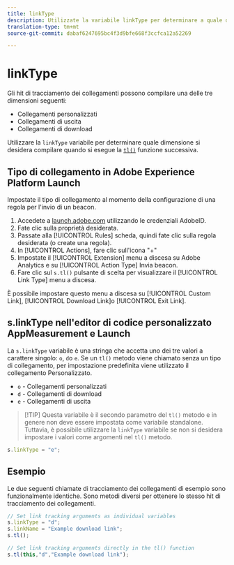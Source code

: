```yaml
---
title: linkType
description: Utilizzate la variabile linkType per determinare a quale dimensione di tracciamento dei collegamenti appartiene l’hit.
translation-type: tm+mt
source-git-commit: dabaf6247695bc4f3d9bfe668f3ccfca12a52269

---
```



# linkType

Gli hit di tracciamento dei collegamenti possono compilare una delle tre dimensioni seguenti:

* Collegamenti personalizzati
* Collegamenti di uscita
* Collegamenti di download

Utilizzare la `linkType` variabile per determinare quale dimensione si desidera compilare quando si esegue la [`tl()`](../functions/tl-method.md) funzione successiva.

## Tipo di collegamento in Adobe Experience Platform Launch

Impostate il tipo di collegamento al momento della configurazione di una regola per l&#39;invio di un beacon.

1. Accedete a [launch.adobe.com](https://launch.adobe.com) utilizzando le credenziali AdobeID.
2. Fate clic sulla proprietà desiderata.
3. Passate alla [!UICONTROL Rules] scheda, quindi fate clic sulla regola desiderata (o create una regola).
4. In [!UICONTROL Actions], fare clic sull&#39;icona &quot;+&quot;
5. Impostate il [!UICONTROL Extension] menu a discesa su Adobe Analytics e su [!UICONTROL Action Type] Invia beacon.
6. Fare clic sul `s.tl()` pulsante di scelta per visualizzare il [!UICONTROL Link Type] menu a discesa.

È possibile impostare questo menu a discesa su [!UICONTROL Custom Link], [!UICONTROL Download Link]o [!UICONTROL Exit Link].

## s.linkType nell&#39;editor di codice personalizzato AppMeasurement e Launch

La `s.linkType` variabile è una stringa che accetta uno dei tre valori a carattere singolo: `o`, `d`o `e`. Se un `tl()` metodo viene chiamato senza un tipo di collegamento, per impostazione predefinita viene utilizzato il collegamento Personalizzato.

* `o` - Collegamenti personalizzati
* `d` - Collegamenti di download
* `e` - Collegamenti di uscita

>[!TIP] Questa variabile è il secondo parametro del `tl()` metodo e in genere non deve essere impostata come variabile standalone. Tuttavia, è possibile utilizzare la `linkType` variabile se non si desidera impostare i valori come argomenti nel `tl()` metodo.

```js
s.linkType = "e";
```

## Esempio

Le due seguenti chiamate di tracciamento dei collegamenti di esempio sono funzionalmente identiche. Sono metodi diversi per ottenere lo stesso hit di tracciamento dei collegamenti.

```js
// Set link tracking arguments as individual variables
s.linkType = "d";
s.linkName = "Example download link";
s.tl();

// Set link tracking arguments directly in the tl() function
s.tl(this,"d","Example download link");
```
